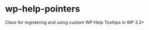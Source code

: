 wp-help-pointers
================

Class for registering and using custom WP Help Tooltips in WP 3.3+